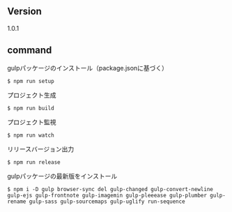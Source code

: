## Version
1.0.1

## command

gulpパッケージのインストール（package.jsonに基づく）

    $ npm run setup

プロジェクト生成

    $ npm run build

プロジェクト監視

    $ npm run watch

リリースバージョン出力

    $ npm run release

gulpパッケージの最新版をインストール

    $ npm i -D gulp browser-sync del gulp-changed gulp-convert-newline gulp-ejs gulp-frontnote gulp-imagemin gulp-pleeease gulp-plumber gulp-rename gulp-sass gulp-sourcemaps gulp-uglify run-sequence
